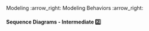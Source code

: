 <link rel="stylesheet" href="{{baseUrl}}/css/textbook.css">

<div class="website-content">

<div id="path">Modeling :arrow_right: Modeling Behaviors :arrow_right:</div>

<div id="title">

#### Sequence Diagrams - Intermediate :two:

</div>

<div id="body">

<dynamic-panel src="../../../uml/sequenceDiagrams/referenceFrames/embed.md" header="UML: Sequence Diagrams: Reference Frames" is-open></dynamic-panel>
<dynamic-panel src="../../../uml/sequenceDiagrams/objectDeletion/embed.md" header="UML: Sequence Diagrams: Object Deletion" is-open></dynamic-panel>
<dynamic-panel src="../../../uml/sequenceDiagrams/selfInvocation/embed.md" header="UML: Sequence Diagrams: Self-Invocation" is-open></dynamic-panel>
<dynamic-panel src="../../../uml/sequenceDiagrams/alternativePaths/embed.md" header="UML: Sequence Diagrams: Alternative Paths" is-open></dynamic-panel>
<dynamic-panel src="../../../uml/sequenceDiagrams/optionalPaths/embed.md" header="UML: Sequence Diagrams: Optional Paths" is-open></dynamic-panel>

</div>

<div id="extras">

<include src="exercises.md" />

<div>

</div>
